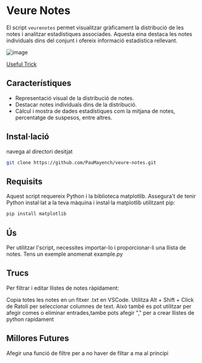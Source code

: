 # Veure Notes

El script `veurenotes` permet visualitzar gràficament la distribució de les notes i analitzar estadístiques associades. Aquesta eina destaca les notes individuals dins del conjunt i ofereix informació estadística rellevant.

![image](https://github.com/PauMayench/veure-notes/assets/120923489/06f2c9fb-8a97-44fe-817e-c230adcd6829)

[Useful Trick](#trucs)

## Característiques

- Representació visual de la distribució de notes.
- Destacar notes individuals dins de la distribució.
- Càlcul i mostra de dades estadístiques com la mitjana de notes, percentatge de suspesos, entre altres.

## Instal·lació
navega al directori desitjat
```bash
git clone https://github.com/PauMayench/veure-notes.git
```

## Requisits
Aquest script requereix Python i la biblioteca matplotlib. Assegura't de tenir Python instal·lat a la teva màquina i instal·la matplotlib utilitzant pip:

```bash
pip install matplotlib
```

## Ús
Per utilitzar l'script, necessites importar-lo i proporcionar-li una llista de notes. 
Tens un exemple anomenat example.py

## Trucs
Per filtrar i editar llistes de notes ràpidament:

Copia totes les notes en un fitxer .txt en VSCode.
Utilitza Alt + Shift + Click de Ratolí per seleccionar columnes de text.
Això també es pot utilitzar per afegir comes o eliminar entrades,tambe pots afegir "," per a crear llistes de python rapidament

## Millores Futures
Afegir una funció de filtre per a no haver de filtar a ma al principi
